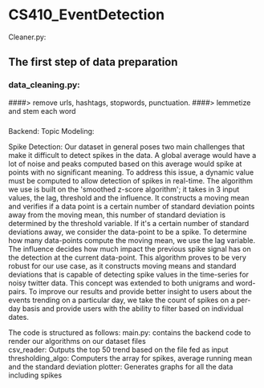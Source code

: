 # CS410_EventDetection

Cleaner.py: 


## The first step of data preparation
### data_cleaning.py: 
####> remove urls, hashtags, stopwords, punctuation. 
####> lemmetize and stem each word
### 



Backend:
Topic Modeling: 

Spike Detection:
Our dataset in general poses two main challenges that make it difficult to detect spikes in the data. A global average would have a lot of noise and peaks computed based on this average would spike at points with no significant meaning. To address this issue, a dynamic value must be computed to allow detection of spikes in real-time. The algorithm we use is built on the 'smoothed z-score algorithm'; it takes in 3 input values, the lag, threshold and the influence. It constructs a moving mean and verifies if a data point is a certain number of standard deviation points away from the moving mean, this number of standard deviation is determined by the threshold variable. If it's a certain number of standard deviations away, we consider the data-point to be a spike. To determine how many data-points compute the moving mean, we use the lag variable. The influence decides how much impact the previous spike signal has on the detection at the current data-point. This algorithm proves to be very robust for our use case, as it constructs moving means and standard deviations that is capable of detecting spike values in the time-series for noisy twitter data. 
This concept was extended to both unigrams and word-pairs. To improve our results and provide better insight to users about the events trending on a particular day, we take the count of spikes on a per-day basis and provide users with the ability to filter based on individual dates. 

The code is structured as follows: 
main.py: contains the backend code to render our algorithms on our dataset files     
    csv_reader: Outputs the top 50 trend based on the file fed as input 
    thresholding_algo: Computers the array for spikes, average running mean and the standard deviation 
    plotter: Generates graphs for all the data including spikes
    

